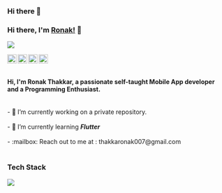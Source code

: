 ### Hi there 👋

<!--
**Thakkaronak/Thakkaronak** is a ✨ _special_ ✨ repository because its `README.md` (this file) appears on your GitHub profile.

Here are some ideas to get you started:

- 🔭 I’m currently working on ...
- 🌱 I’m currently learning ...
- 👯 I’m looking to collaborate on ...
- 🤔 I’m looking for help with ...
- 💬 Ask me about ...
- 📫 How to reach me: ...
- 😄 Pronouns: ...
- ⚡ Fun fact: ...
-->

### Hi there, I'm [Ronak!](https://github.com/Thakkaronak) 👋
![](https://github.com/Thakkaronak/ThakkarRonak)

<a href="https://twitter.com/thakkaronak">
  <img align="left" alt="Ronak Thakkar | Twitter" width="21px" src="https://img.icons8.com/fluent/48/000000/twitter.png" />
</a>
<a href="https://www.linkedin.com/in/ronak-thakkar-920042124/">
 <img  align="left" alt="Ronak Thakkar | Linkedin" width="21px" src="https://img.icons8.com/cute-clipart/64/000000/linkedin.png" />
</a>
<a href="https://www.facebook.com/ronak.thakkar543/">
 <img align="left" alt="Ronak Thakkar | Facebook" width="21px" src="https://img.icons8.com/fluent/64/000000/facebook-new.png" />
</a>
<a href="https://www.instagram.com/ronak_magic_optimizingtheworld/">
 <img align="left" alt="Ronak Thakkar | Facebook" width="21px" src="https://img.icons8.com/cute-clipart/64/000000/instagram-new.png"/>
</a>
<br />
<br />
<h4>Hi, I'm Ronak Thakkar, a passionate self-taught <strong>Mobile App developer</strong> and a <strong>Programming Enthusiast</strong>.</h4>
<br/>
- 🔭 I’m currently working on a private repository.<br/>
<br />
- 🌱 I’m currently learning <strong><em>Flutter</em></strong><br/>
<br />
- :mailbox: Reach out to me at : thakkaronak007@gmail.com<br/>
<br />

<h3>Tech Stack</h3>
<p align="left">
<!-- <img src="https://devicons.github.io/devicon/devicon.git/icons/c/c-original.svg" alt="c" width="40" height="40"/> <img src="https://devicons.github.io/devicon/devicon.git/icons/cplusplus/cplusplus-original.svg" alt="cplusplus" width="40" height="40"/>  <img src="https://devicons.github.io/devicon/devicon.git/icons/html5/html5-original-wordmark.svg" alt="html5" width="40" height="40"/> <img src="https://devicons.github.io/devicon/devicon.git/icons/css3/css3-original-wordmark.svg" alt="css3" width="40" height="40"/> <img src="https://devicons.github.io/devicon/devicon.git/icons/javascript/javascript-original.svg" alt="javascript" width="40" height="40"/> <img src="https://devicons.github.io/devicon/devicon.git/icons/python/python-original.svg" alt="python" width="40" height="40"/> <img src="https://devicons.github.io/devicon/devicon.git/icons/react/react-original-wordmark.svg" alt="react" width="40" height="40"/> <img src="https://devicons.github.io/devicon/devicon.git/icons/mysql/mysql-original-wordmark.svg" alt="mysql" width="40" height="40"/> 
 <img src="https://img.icons8.com/color/48/000000/nodejs.png" width="40" height="40" alt="nodejs" /> <img src="https://img.icons8.com/color/48/000000/mongodb.png" width="40" height="40" />
 </p>
<p align = 'center'> 
<a href="https://github.com/Thakkaronak/github-readme-stats">
  <img align="center" src="https://github-readme-stats.anuraghazra1.vercel.app/api?username=Thakkaronak&show_icons=true&include_all_commits=true&theme=radical" alt="Anurag's github stats" />
</a>
<a href="https://github.com/Thakkaronak/github-readme-stats">
  <!-- Change the `github-readme-stats.anuraghazra1.vercel.app` to `github-readme-stats.vercel.app`  -->
  <img align="center" src="https://github-readme-stats.anuraghazra1.vercel.app/api/top-langs/?username=Thakkaroak&layout=compact&theme=radical" />
</a>

